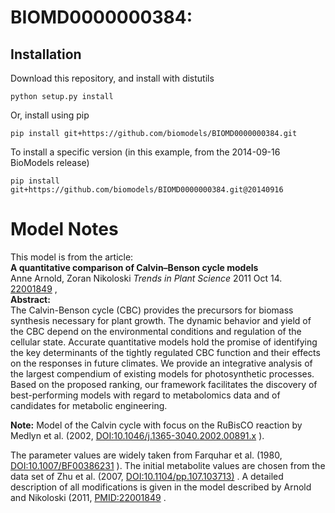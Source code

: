 # BIOMD0000000384: 

## Installation

Download this repository, and install with distutils

`python setup.py install`

Or, install using pip

`pip install git+https://github.com/biomodels/BIOMD0000000384.git`

To install a specific version (in this example, from the 2014-09-16 BioModels release)

`pip install git+https://github.com/biomodels/BIOMD0000000384.git@20140916`


# Model Notes


This model is from the article:  
**A quantitative comparison of Calvin–Benson cycle models**   
Anne Arnold, Zoran Nikoloski _Trends in Plant Science_ 2011 Oct 14.
[22001849](http://www.ncbi.nlm.nih.gov/pubmed/22001849) ,  
**Abstract:**   
The Calvin-Benson cycle (CBC) provides the precursors for biomass synthesis
necessary for plant growth. The dynamic behavior and yield of the CBC depend
on the environmental conditions and regulation of the cellular state. Accurate
quantitative models hold the promise of identifying the key determinants of
the tightly regulated CBC function and their effects on the responses in
future climates. We provide an integrative analysis of the largest compendium
of existing models for photosynthetic processes. Based on the proposed
ranking, our framework facilitates the discovery of best-performing models
with regard to metabolomics data and of candidates for metabolic engineering.

**Note:** Model of the Calvin cycle with focus on the RuBisCO reaction by Medlyn et al. (2002, [DOI:10.1046/j.1365-3040.2002.00891.x](http://dx.doi.org/10.1046/j.1365-3040.2002.00891.x) ). 

The parameter values are widely taken from Farquhar et al. (1980,
[DOI:10.1007/BF00386231](http://dx.doi.org/10.1007/BF00386231) ). The initial
metabolite values are chosen from the data set of Zhu et al. (2007,
[DOI:10.1104/pp.107.103713)](http:dx.doi.org/10.1104/pp.107.103713) . A
detailed description of all modifications is given in the model described by
Arnold and Nikoloski (2011,
[PMID:22001849](http://www.ncbi.nlm.nih.gov/pubmed/22001849) .


